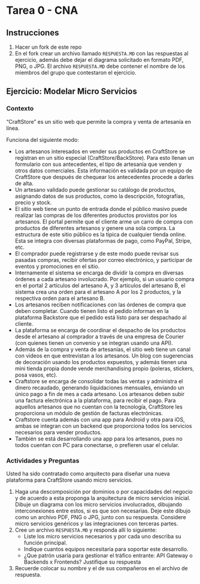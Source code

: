 # Tarea 0 - CNA

## Instrucciones

1. Hacer un fork de este repo
2. En el fork crear un archivo llamado `RESPUESTA.MD` con las respuestas al ejercicio, además debe dejar el diagrama solicitado en formato PDF, PNG, o JPG. El archivo `RESPUESTA.MD` debe contener el nombre de los miembros del grupo que contestaron el ejercicio.

## Ejercicio: Modelar Micro Servicios

### Contexto 

“CraftStore” es un sitio web que permite la compra y venta de artesanía en línea. 

Funciona del siguiente modo:

-	Los artesanos interesados en vender sus productos en CraftStore se registran en un sitio especial (CraftStore/BackStore). Para esto llenan un formulario con sus antecedentes, el tipo de artesanía que venden y otros datos comerciales. Esta información es validada por un equipo de CraftStore que después de chequear los antecedentes procede a darles de alta.
-	Un artesano validado puede gestionar su catálogo de productos, asignando datos de sus productos, como la descripción, fotografías, precio y stock.
-	El sitio web tiene un punto de entrada donde el público masivo puede realizar las compras de los diferentes productos provistos por los artesanos. El portal permite que el cliente arme un carro de compra con productos de diferentes artesanos y genere una sola compra. La estructura de este sitio público es la típica de cualquier tienda online. Esta se integra con diversas plataformas de pago, como PayPal, Stripe, etc. 
-	El comprador puede registrarse y de este modo puede revisar sus pasadas compras, recibir ofertas por correo electrónico, y participar de eventos y promociones en el sitio.
-	Internamente el sistema se encarga de dividir la compra en diversas órdenes a cada artesano involucrado. Por ejemplo, si un usuario compra en el portal 2 artículos del artesano A, y 3 artículos del artesano B, el sistema crea una orden para el artesano A por los 2 productos, y la respectiva orden para el artesano B.
-	Los artesanos reciben notificaciones con las órdenes de compra que deben completar. Cuando tienen listo el pedido informan en la plataforma Backstore que el pedido está listo para ser despachado al cliente.
-	La plataforma se encarga de coordinar el despacho de los productos desde el artesano al comprador a través de una empresa de Courier (con quienes tienen un convenio y se integran usando una API).
-	Además de la compra y venta de artesanías, el sitio web tiene un canal con videos en que entrevistan a los artesanos. Un blog con sugerencias de decoración usando los productos expuestos, y además tienen una mini tienda propia donde vende merchandising propio (poleras, stickers, posa vasos, etc).
-	Craftstore se encarga de consolidar todas las ventas y administra el dinero recaudado, generando liquidaciones mensuales, enviando un único pago a fin de mes a cada artesano. Los artesanos deben subir una factura electrónica a la plataforma, para recibir el pago. Para aquellos artesanos que no cuentan con la tecnología, CraftStore les proporciona un módulo de gestión de facturas electrónicas.
-	Craftstore cuenta además con una app para Android y otra para iOS, ambas se integran con un backend que proporciona todos los servicios necesarios para vender productos.
-	También se está desarrollando una app para los artesanos, pues no todos cuentan con PC para conectarse, o prefieren usar el celular.

### Actividades y Preguntas

Usted ha sido contratado como arquitecto para diseñar una nueva plataforma para CraftStore usando micro servicios.

1. Haga una descomposición por dominios o por capacidades del negocio y de acuerdo a esta proponga la arquitectura de micro servicios inicial. Dibuje un diagrama con los micro servicios involucrados, dibujando interconexiones entre estos, si es que son necesarias. Deje este dibujo como un archivo PDF, PNG o JPG, junto con su respuesta. Considere micro servicios genéricos y las integraciones con terceras partes.
2. Cree un archivo `RESPUESTA.MD` y responda allí lo siguiente:
   - Liste los micro servicios necesarios y por cada uno describa su función principal.
   - Indique cuantos equipos necesitaría para soportar este desarrollo.
   - ¿Que patrón usaría para gestionar el tràfico entrante: API Gateway o Backends x Frontends? Justifique su respuesta
3. Recuerde colocar su nombre y el de sus compañeros en el archivo de respuesta.
